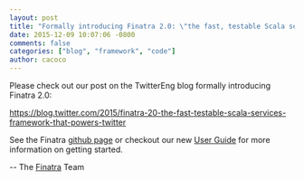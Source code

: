 ```yaml
---
layout: post
title: "Formally introducing Finatra 2.0: \"the fast, testable Scala services framework that powers Twitter.\""
date: 2015-12-09 10:07:06 -0800
comments: false
categories: ["blog", "framework", "code"]
author: cacoco
---
```


Please check out our post on the TwitterEng blog formally introducing Finatra 2.0:

https://blog.twitter.com/2015/finatra-20-the-fast-testable-scala-services-framework-that-powers-twitter

See the Finatra [github page](https://github.com/twitter/finatra) or checkout our new [User Guide](/finatra/user-guide) for more information on getting started.

-- The [Finatra](https://groups.google.com/forum/#!forum/finatra-users) Team
